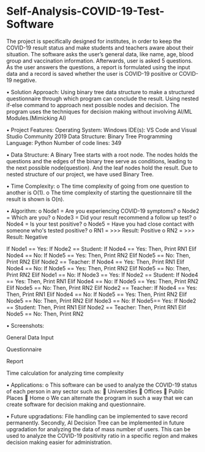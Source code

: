 # Self-Analysis-COVID-19-Test-Software
The project is specifically designed for institutes, in order to keep the COVID-19 result status and make students and teachers aware about their situation. The software asks the user’s general data, like name, age, blood group and vaccination information. Afterwards, user is asked 5 questions. As the user answers the questions, a report is formulated using the input data and a record is saved whether the user is COVID-19 positive or COVID-19 negative. 

•	Solution Approach:
Using binary tree data structure to make a structured questionnaire through which program can conclude the result. Using nested if-else command to approach next possible nodes and decision. The program uses the techniques for decision making without involving AI/ML Modules.(Mimicking AI)

•	Project Features:
Operating System: Windows
IDE(s): VS Code and Visual Studio Community 2019
Data Structure: Binary Tree
Programming Language: Python
Number of code lines: 349

•	Data Structure:
A Binary Tree starts with a root node. The nodes holds the questions and the edges of the binary tree serve as conditions, leading to the next possible node(question). And the leaf nodes hold the result. Due to nested structure of our project, we have used  Binary Tree.

•	Time Complexity:
o	The time complexity of going from one question to another is O(1).
o	The time complexity of starting the questionnaire till the result is shown is O(n).

•	Algorithm:
o	Node1 = Are you experiencing COVID-19 symptoms?
o	Node2 = Which are you?
o	Node3 = Did your result recommend a follow up test?
o	Node4 = Is your test positive?
o	Node5 = Have you had close contact with someone who's tested positive?
o	RN1 = >>> Result: Positive
o	RN2 = >>> Result: Negative  

If Node1 == Yes:
If Node2 == Student:
If Node4 == Yes:
Then, Print RN1
                                        Elif Node4 == No:
If Node5 == Yes:
Then, Print RN2
	Elif Node5 == No:
 	Then, Print RN2
  Elif Node2 == Teacher:
 	If Node4 == Yes:
	Then, Print RN1
Elif Node4 == No:
	If Node5 == Yes:
 	Then, Print RN2
	Elif Node5 == No:
 	Then, Print RN2
Elif Node1 == No:
If Node3 == Yes:
If Node2 == Student:
If Node4 == Yes:
Then, Print RN1
Elif Node4 == No:
If Node5 == Yes:
Then, Print RN2
Elif Node5 == No:
Then, Print RN2
Elif Node2 == Teacher:
If Node4 == Yes:
Then, Print RN1
Elif Node4 == No:
If Node5 == Yes:
Then, Print RN2
Elif Node5 == No:
Then, Print RN2
Elif Node3 == No:
If Node5== Yes:
If Node2 == Student:
Then, Print RN1
Elif Node2 == Teacher:
Then, Print RN1
Elif Node5 == No:
Then, Print RN2

•	Screenshots:
 
General Data Input

 
Questionnaire 

 
Report

 
Time calculation for analyzing time complexity


•	Applications:
o	This software can be used to analyze the COVID-19 status of each person in any sector such as:
	Universities
	Offices
	Public Places
	Home
o	We can alternate the program in such a way that we can create software for  decision making and questionnaire.

•	Future upgradations:
File handling can be implemented to save record permanently. Secondly, AI Decision Tree can be implemented in future upgradation for analyzing the data of mass number of users. This can be used to analyze the COVID-19 positivity ratio in a specific region and makes decision making easier for administration.




